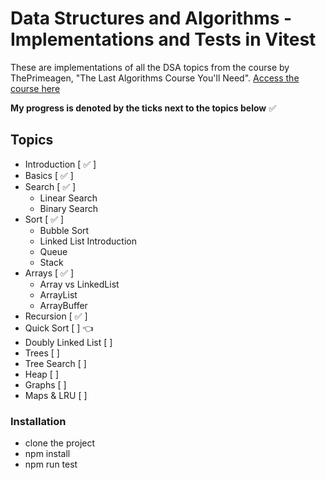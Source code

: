 # Data Structures and Algorithms - Implementations and Tests in Vitest
These are implementations of all the DSA topics from the course by ThePrimeagen, "The Last Algorithms Course You'll Need".
[Access the course here](https://frontendmasters.com/courses/algorithms/)

**My progress is denoted by the ticks next to the topics below** ✅

## Topics
- Introduction [ ✅ ]
- Basics [ ✅ ] 
- Search [ ✅ ]
    * Linear Search
    * Binary Search
- Sort [ ✅ ]
    * Bubble Sort
    * Linked List Introduction
    * Queue
    * Stack
- Arrays [ ✅ ]
    * Array vs LinkedList
    * ArrayList
    * ArrayBuffer
- Recursion [ ✅ ] 
- Quick Sort [  ] 👈
- Doubly Linked List [  ]
- Trees [  ]
- Tree Search [  ]
- Heap [  ]
- Graphs [  ]
- Maps & LRU [  ]

### Installation
- clone the project
- npm install
- npm run test
